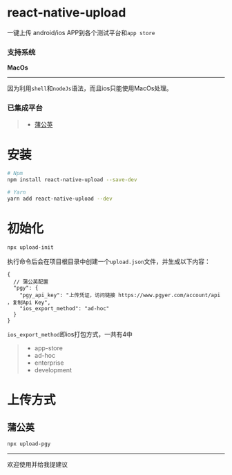 # react-native-upload
一键上传 android/ios APP到各个测试平台和`app store`

### 支持系统
**MacOs**

-------

因为利用`shell`和`nodeJs`语法，而且ios只能使用MacOs处理。

### 已集成平台

>- [蒲公英](https://www.pgyer.com) 

# 安装
```bash
# Npm
npm install react-native-upload --save-dev

# Yarn
yarn add react-native-upload --dev
```

# 初始化
```bash
npx upload-init
```
执行命令后会在项目根目录中创建一个`upload.json`文件，并生成以下内容：
```json5
{
  // 蒲公英配置
  "pgy": {
    "pgy_api_key": "上传凭证，访问链接 https://www.pgyer.com/account/api ，复制Api Key",
    "ios_export_method": "ad-hoc"
  }
}
```

`ios_export_method`即ios打包方式，一共有4中
>- app-store
>- ad-hoc
>- enterprise
>- development

# 上传方式

## 蒲公英
```bash
npx upload-pgy
```

------

欢迎使用并给我提建议
